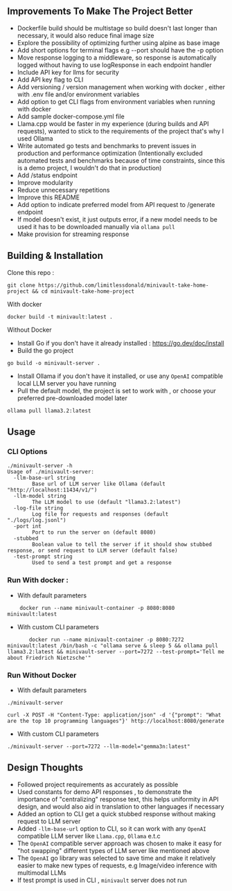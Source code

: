 ## Improvements To Make The Project Better
- Dockerfile build should be multistage so build doesn't last longer than necessary, it would also reduce final image size 
- Explore the possibility of optimizing further using alpine as base image
- Add short options for terminal flags e.g --port should have the -p option
- Move response logging to a middleware, so response is automatically logged without having to use logResponse in each endpoint handler
- Include API key for llms for security 
- Add API key flag to CLI
- Add versioning / version management when working with docker , either with .env file and/or environment variables 
- Add option to get CLI flags from environment variables when running with docker 
- Add sample docker-compose.yml file 
- Llama.cpp would be faster in my experience (during builds and API requests), wanted to stick to the requirements of the project that's why I used Ollama 
- Write automated go tests and benchmarks to prevent issues in production and performance optimization (Intentionally excluded automated tests and benchmarks because of time constraints, since this is a demo project, I wouldn't do that in production)
- Add /status endpoint 
- Improve modularity 
- Reduce unnecessary repetitions 
- Improve this README
- Add option to indicate preferred model from API request to /generate endpoint
- If model doesn't exist, it just outputs error, if a new model needs to be used it has to be downloaded manually via  `ollama pull`
- Make provision for streaming response


## Building & Installation
Clone this repo : 
```shell
git clone https://github.com/limitlessdonald/minivault-take-home-project && cd minivault-take-home-project
```

 With docker 
```shell
docker build -t minivault:latest .
```
Without Docker
- Install Go if you don't have it already installed :  https://go.dev/doc/install
- Build the go project 
```shell
go build -o minivault-server .
```
- Install Ollama if you don't have it installed, or use any `OpenAI` compatible local LLM server you have running 
- Pull the default model, the project is set to work with , or choose your preferred pre-downloaded model later 
```shell
ollama pull llama3.2:latest
```

## Usage 

### CLI Options
```shell
./minivault-server -h
Usage of ./minivault-server:
  -llm-base-url string
        Base url of LLM server like Ollama (default "http://localhost:11434/v1/")
  -llm-model string
        The LLM model to use (default "llama3.2:latest")
  -log-file string
        Log file for requests and responses (default "./logs/log.jsonl")
  -port int
        Port to run the server on (default 8080)
  -stubbed
        Boolean value to tell the server if it should show stubbed response, or send request to LLM server (default false)
  -test-prompt string
        Used to send a test prompt and get a response

```

### Run With docker : 

- With default parameters 

```shell
    docker run --name minivault-container -p 8080:8080 minivault:latest
```
- With custom CLI parameters 

```shell
       docker run --name minivault-container -p 8080:7272 minivault:latest /bin/bash -c "ollama serve & sleep 5 && ollama pull llama3.2:latest && minivault-server --port=7272 --test-prompt='Tell me about Friedrich Nietzsche'"
```

### Run Without Docker

- With default parameters 

```shell
./minivault-server 
```

```shell
curl -X POST -H "Content-Type: application/json" -d '{"prompt": "What are the top 10 programming languages"}' http://localhost:8080/generate

```

- With custom CLI parameters

```shell
./minivault-server --port=7272 --llm-model="gemma3n:latest"
```

## Design Thoughts 
- Followed project requirements as accurately as possible
- Used constants for demo API responses , to demonstrate the importance of "centralizing" response text, this helps uniformity in API design, and would also aid in translation to other languages if necessary
- Added an option to CLI get a quick stubbed response without making request to LLM server 
- Added `-llm-base-url` option to CLI, so it can work with any `OpenAI` compatible LLM server like `Llama.cpp`, `Ollama` e.t.c 
- The `OpenAI` compatible server approach was chosen to make it easy for "hot swapping" different types of LLM server like mentioned above 
- The `OpenAI` go library was selected to save time and make it relatively easier to make new types of requests, e.g Image/video inference with multimodal LLMs
- If test prompt is used in CLI , `minivault` server does not run
